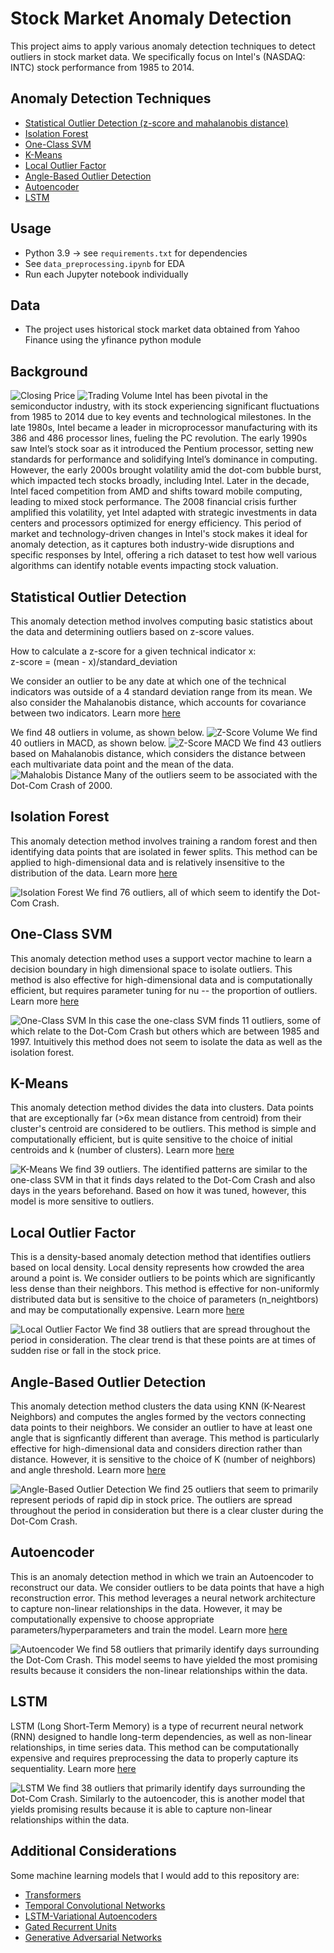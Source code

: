 # Stock Market Anomaly Detection

This project aims to apply various anomaly detection techniques to detect outliers in stock market data. We specifically focus on Intel's (NASDAQ: INTC) stock performance from 1985 to 2014. 

## Anomaly Detection Techniques
* [Statistical Outlier Detection (z-score and mahalanobis distance)](#statistical-outlier-detection)
* [Isolation Forest](#isolation-forest)
* [One-Class SVM](#one-class-svm)
* [K-Means](#k-means)
* [Local Outlier Factor](#local-outlier-factor)
* [Angle-Based Outlier Detection](#angle-based-outlier-detection)
* [Autoencoder](#autoencoder)
* [LSTM](#lstm)

## Usage
* Python 3.9 -> see `requirements.txt` for dependencies
* See `data_preprocessing.ipynb` for EDA
* Run each Jupyter notebook individually

## Data
* The project uses historical stock market data obtained from Yahoo Finance using the yfinance python module

## Background
![Closing Price](outputs/closing_price.png)
![Trading Volume](outputs/trading_volume.png)
Intel has been pivotal in the semiconductor industry, with its stock experiencing significant fluctuations from 1985 to 2014 due to key events and technological milestones. In the late 1980s, Intel became a leader in microprocessor manufacturing with its 386 and 486 processor lines, fueling the PC revolution. The early 1990s saw Intel’s stock soar as it introduced the Pentium processor, setting new standards for performance and solidifying Intel’s dominance in computing. However, the early 2000s brought volatility amid the dot-com bubble burst, which impacted tech stocks broadly, including Intel. Later in the decade, Intel faced competition from AMD and shifts toward mobile computing, leading to mixed stock performance. The 2008 financial crisis further amplified this volatility, yet Intel adapted with strategic investments in data centers and processors optimized for energy efficiency. This period of market and technology-driven changes in Intel's stock makes it ideal for anomaly detection, as it captures both industry-wide disruptions and specific responses by Intel, offering a rich dataset to test how well various algorithms can identify notable events impacting stock valuation.

## Statistical Outlier Detection
This anomaly detection method involves computing basic statistics about the data and determining outliers based on z-score values.

How to calculate a z-score for a given technical indicator x:\
z-score = (mean - x)/standard_deviation

We consider an outlier to be any date at which one of the technical indicators was outside of a 4 standard deviation range from its mean. We also consider the Mahalanobis distance, which accounts for covariance between two indicators. Learn more [here](https://www.machinelearningplus.com/statistics/mahalanobis-distance/)

We find 48 outliers in volume, as shown below.
![Z-Score Volume](outputs/z_score_volume.png)
We find 40 outliers in MACD, as shown below.
![Z-Score MACD](outputs/z_score_macd.png)
We find 43 outliers based on Mahalanobis distance, which considers the distance between each multivariate data point and the mean of the data.
![Mahalobis Distance](outputs/mahalanobis_distance.png)
Many of the outliers seem to be associated with the Dot-Com Crash of 2000.

## Isolation Forest
This anomaly detection method involves training a random forest and then identifying data points that are isolated in fewer splits. This method can be applied to high-dimensional data and is relatively insensitive to the distribution of the data. Learn more [here](https://www.geeksforgeeks.org/what-is-isolation-forest/)

![Isolation Forest](outputs/isolation_forest.png)
We find 76 outliers, all of which seem to identify the Dot-Com Crash.

## One-Class SVM
This anomaly detection method uses a support vector machine to learn a decision boundary in high dimensional space to isolate outliers. This method is also effective for high-dimensional data and is computationally efficient, but requires parameter tuning for nu -- the proportion of outliers. Learn more [here](https://www.geeksforgeeks.org/understanding-one-class-support-vector-machines/)

![One-Class SVM](outputs/one_class_svm.png)
In this case the one-class SVM finds 11 outliers, some of which relate to the Dot-Com Crash but others which are between 1985 and 1997. Intuitively this method does not seem to isolate the data as well as the isolation forest.

## K-Means
This anomaly detection method divides the data into clusters. Data points that are exceptionally far (>6x mean distance from centroid) from their cluster's centroid are considered to be outliers. This method is simple and computationally efficient, but is quite sensitive to the choice of initial centroids and k (number of clusters). Learn more [here](https://www.geeksforgeeks.org/k-means-clustering-introduction/)

![K-Means](outputs/kmeans.png)
We find 39 outliers. The identified patterns are similar to the one-class SVM in that it finds days related to the Dot-Com Crash and also days in the years beforehand. Based on how it was tuned, however, this model is more sensitive to outliers. 

## Local Outlier Factor
This is a density-based anomaly detection method that identifies outliers based on local density. Local density represents how crowded the area around a point is. We consider outliers to be points which are significantly less dense than their neighbors. This method is effective for non-uniformly distributed data but is sensitive to the choice of parameters (n_neightbors) and may be computationally expensive. Learn more [here](https://www.geeksforgeeks.org/local-outlier-factor/)

![Local Outlier Factor](outputs/local_outlier_factor.png)
We find 38 outliers that are spread throughout the period in consideration. The clear trend is that these points are at times of sudden rise or fall in the stock price.

## Angle-Based Outlier Detection
This anomaly detection method clusters the data using KNN (K-Nearest Neighbors) and computes the angles formed by the vectors connecting data points to their neighbors. We consider an outlier to have at least one angle that is signficantly different than average. This method is particularly effective for high-dimensional data and considers direction rather than distance. However, it is sensitive to the choice of K (number of neighbors) and angle threshold. Learn more [here](https://blog.paperspace.com/outlier-detection-with-abod/)

![Angle-Based Outlier Detection](outputs/angle_based.png)
We find 25 outliers that seem to primarily represent periods of rapid dip in stock price. The outliers are spread throughout the period in consideration but there is a clear cluster during the Dot-Com Crash.

## Autoencoder
This is an anomaly detection method in which we train an Autoencoder to reconstruct our data. We consider outliers to be data points that have a high reconstruction error. This method leverages a neural network architecture to capture non-linear relationships in the data. However, it may be computationally expensive to choose appropriate parameters/hyperparameters and train the model. Learn more [here](https://www.geeksforgeeks.org/auto-encoders/)

![Autoencoder](outputs/autoencoder.png)
We find 58 outliers that primarily identify days surrounding the Dot-Com Crash. This model seems to have yielded the most promising results because it considers the non-linear relationships within the data.

## LSTM
LSTM (Long Short-Term Memory) is a type of recurrent neural network (RNN) designed to handle long-term dependencies, as well as non-linear relationships, in time series data. This method can be computationally expensive and requires preprocessing the data to properly capture its sequentiality. Learn more [here](https://www.geeksforgeeks.org/deep-learning-introduction-to-long-short-term-memory/)

![LSTM](outputs/lstm.png)
We find 38 outliers that primarily identify days surrounding the Dot-Com Crash. Similarly to the autoencoder, this is another model that yields promising results because it is able to capture non-linear relationships within the data.

## Additional Considerations
Some machine learning models that I would add to this repository are:
* [Transformers](https://www.ibm.com/topics/transformer-model)
* [Temporal Convolutional Networks](https://unit8.com/resources/temporal-convolutional-networks-and-forecasting/)
* [LSTM-Variational Autoencoders](https://ieeexplore.ieee.org/document/9053558)
* [Gated Recurrent Units](https://www.geeksforgeeks.org/gated-recurrent-unit-networks/)
* [Generative Adversarial Networks](https://www.geeksforgeeks.org/generative-adversarial-network-gan/)